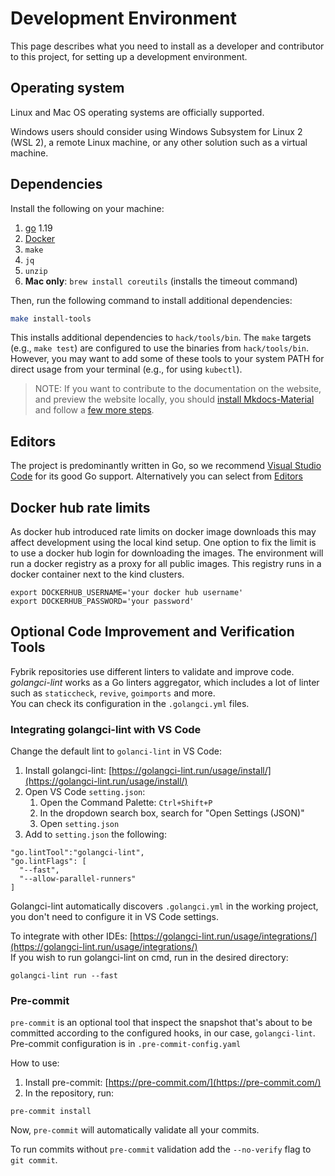 # Development Environment

This page describes what you need to install as a developer and contributor to this project, for setting up a development environment.

## Operating system

Linux and Mac OS operating systems are officially supported.

Windows users should consider using Windows Subsystem for Linux 2 (WSL 2), 
a remote Linux machine, or any other solution such as a virtual machine.

## Dependencies

Install the following on your machine:

1. [go](https://golang.org/dl/) 1.19
1. [Docker](https://docs.docker.com/get-docker/)
1. `make`
1. `jq`
1. `unzip`
1. **Mac only**: `brew install coreutils` (installs the timeout command)


Then, run the following command to install additional dependencies:

```bash
make install-tools
```

This installs additional dependencies to `hack/tools/bin`. The `make` targets (e.g., `make test`) are configured to use the binaries from `hack/tools/bin`. However, you may want to add some of these tools to your system PATH for direct usage from your terminal (e.g., for using `kubectl`).

> NOTE: If you want to contribute to the documentation on the website, and preview the website locally, you should [install Mkdocs-Material](https://squidfunk.github.io/mkdocs-material/getting-started/) and follow a [few more steps](https://github.com/fybrik/fybrik/blob/master/site/README.md).

## Editors

The project is predominantly written in Go, so we recommend [Visual Studio Code](https://marketplace.visualstudio.com/items?itemName=ms-vscode.Go) for its good Go support. Alternatively you can select from [Editors](https://golang.org/doc/editors.html)

## Docker hub rate limits

As docker hub introduced rate limits on docker image downloads this may affect development using the local kind setup.
One option to fix the limit is to use a docker hub login for downloading the images. The environment will run
a docker registry as a proxy for all public images. This registry runs in a docker container next to the kind clusters. 

```shell
export DOCKERHUB_USERNAME='your docker hub username'
export DOCKERHUB_PASSWORD='your password'
```

## Optional Code Improvement and Verification Tools

Fybrik repositories use different linters to validate and improve code.  
*golangci-lint* works as a Go linters aggregator, which includes a lot of linter such as `staticcheck`, `revive`, `goimports` and more.  
You can check its configuration in the `.golangci.yml` files.


### Integrating golangci-lint with VS Code
Change the default lint to `golanci-lint` in VS Code:

1. Install golangci-lint: [https://golangci-lint.run/usage/install/](https://golangci-lint.run/usage/install/)
2. Open VS Code `setting.json`:
    1. Open the Command Palette: `Ctrl+Shift+P` 
    2. In the dropdown search box, search for "Open Settings (JSON)"
    3. Open `setting.json`
3. Add to `setting.json` the following:
```
"go.lintTool":"golangci-lint",
"go.lintFlags": [
  "--fast",
  "--allow-parallel-runners"
]
```

Golangci-lint automatically discovers `.golangci.yml` in the working project, you don't need to configure it in VS Code settings.

To integrate with other IDEs: [https://golangci-lint.run/usage/integrations/](https://golangci-lint.run/usage/integrations/)  
If you wish to run golangci-lint on cmd, run in the desired directory:  
```
golangci-lint run --fast
```


### Pre-commit

`pre-commit` is an optional tool that inspect the snapshot that's about to be committed according to the configured hooks, in our case, `golangci-lint`.  
Pre-commit configuration is in `.pre-commit-config.yaml`

How to use:

1. Install pre-commit: [https://pre-commit.com/](https://pre-commit.com/)
2. In the repository, run:  
```
pre-commit install
```

Now, `pre-commit` will automatically validate all your commits.

To run commits without `pre-commit` validation add the `--no-verify` flag to `git commit`.